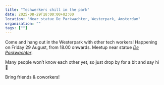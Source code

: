 ```yaml
---
title: "Techwerkers chill in the park"
date: 2025-08-29T18:00:00+02:00
location: "Near statue De Parkwachter, Westerpark, Amsterdam"
organisation: ""
tags: [""]
---
```


Come and hang out in the Westerpark with other tech workers! Happening on Friday 29 August, from 18.00 onwards. Meetup near statue [*De Parkwachter*](https://maps.app.goo.gl/fn5HsdJVmHkH9fv67). 

Many people won’t know each other yet, so just drop by for a bit and say hi 🙂

Bring friends & coworkers! 

